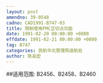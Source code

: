 ```yaml
---
layout: post
amendno: 39-0548
cadno: CAD1991-B747-03
title: 限制使用FMC正切点功能
date: 1991-02-20 00:00:00 +0800
effdate: 1991-02-21 00:00:00 +0800
tag: B747
categories: 民航华北管理局适航处
author: 陈岳宏
---
```


##适用范围:
B2456、B2458、B2460

